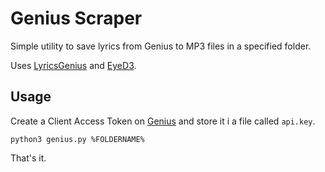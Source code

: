 # Genius Scraper

Simple utility to save lyrics from Genius to MP3 files in a specified folder.

Uses [LyricsGenius](https://github.com/johnwmillr/LyricsGenius) and [EyeD3](https://github.com/nicfit/eyeD3).

## Usage

Create a Client Access Token on [Genius](https://genius.com/api-clients) and store it i a file called `api.key`.

`python3 genius.py %FOLDERNAME%`

That's it.
